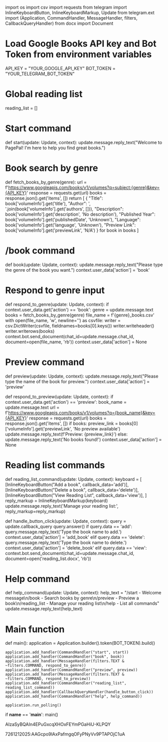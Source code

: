 import os
import csv
import requests
from telegram import InlineKeyboardButton, InlineKeyboardMarkup, Update
from telegram.ext import (Application, CommandHandler, MessageHandler, filters, CallbackQueryHandler)
from docx import Document

# Load Google Books API key and Bot Token from environment variables
API_KEY = "YOUR_GOOGLE_API_KEY"
BOT_TOKEN = "YOUR_TELEGRAM_BOT_TOKEN"

# Global reading list
reading_list = []

# Start command
def start(update: Update, context):
    update.message.reply_text("Welcome to PagePal! I'm here to help you find great books.")

# Book search by genre
def fetch_books_by_genre(genre):
    url = f'https://www.googleapis.com/books/v1/volumes?q=subject:{genre}&key={API_KEY}'
    response = requests.get(url)
    books = response.json().get('items', [])
    return [
        {
            "Title": book['volumeInfo'].get('title'),
            "Author": ', '.join(book['volumeInfo'].get('authors', [])),
            "Description": book['volumeInfo'].get('description', 'No description'),
            "Published Year": book['volumeInfo'].get('publishedDate', 'Unknown'),
            "Language": book['volumeInfo'].get('language', 'Unknown'),
            "Preview Link": book['volumeInfo'].get('previewLink', 'N/A')
        }
        for book in books
    ]

# /book command
def book(update: Update, context):
    update.message.reply_text("Please type the genre of the book you want.")
    context.user_data['action'] = 'book'

# Respond to genre input
def respond_to_genre(update: Update, context):
    if context.user_data.get('action') == 'book':
        genre = update.message.text
        books = fetch_books_by_genre(genre)
        file_name = f'{genre}_books.csv'
        with open(file_name, 'w', newline='') as csvfile:
            writer = csv.DictWriter(csvfile, fieldnames=books[0].keys())
            writer.writeheader()
            writer.writerows(books)
        context.bot.send_document(chat_id=update.message.chat_id, document=open(file_name, 'rb'))
        context.user_data['action'] = None

# Preview command
def preview(update: Update, context):
    update.message.reply_text("Please type the name of the book for preview.")
    context.user_data['action'] = 'preview'

def respond_to_preview(update: Update, context):
    if context.user_data.get('action') == 'preview':
        book_name = update.message.text
        url = f'https://www.googleapis.com/books/v1/volumes?q={book_name}&key={API_KEY}'
        response = requests.get(url)
        books = response.json().get('items', [])
        if books:
            preview_link = books[0]['volumeInfo'].get('previewLink', 'No preview available')
            update.message.reply_text(f'Preview: {preview_link}')
        else:
            update.message.reply_text('No books found!')
        context.user_data['action'] = None

# Reading list commands
def reading_list_command(update: Update, context):
    keyboard = [
        [InlineKeyboardButton("Add a book", callback_data='add')],
        [InlineKeyboardButton("Delete a book", callback_data='delete')],
        [InlineKeyboardButton("View Reading List", callback_data='view')],
    ]
    reply_markup = InlineKeyboardMarkup(keyboard)
    update.message.reply_text('Manage your reading list:', reply_markup=reply_markup)

def handle_button_click(update: Update, context):
    query = update.callback_query
    query.answer()
    if query.data == 'add':
        query.message.reply_text('Type the book name to add.')
        context.user_data['action'] = 'add_book'
    elif query.data == 'delete':
        query.message.reply_text('Type the book name to delete.')
        context.user_data['action'] = 'delete_book'
    elif query.data == 'view':
        context.bot.send_document(chat_id=update.message.chat_id, document=open('reading_list.docx', 'rb'))

# Help command
def help_command(update: Update, context):
    help_text = "/start - Welcome message\n/book - Search books by genre\n/preview - Preview a book\n/reading_list - Manage your reading list\n/help - List all commands"
    update.message.reply_text(help_text)

# Main function
def main():
    application = Application.builder().token(BOT_TOKEN).build()

    application.add_handler(CommandHandler("start", start))
    application.add_handler(CommandHandler("book", book))
    application.add_handler(MessageHandler(filters.TEXT & ~filters.COMMAND, respond_to_genre))
    application.add_handler(CommandHandler("preview", preview))
    application.add_handler(MessageHandler(filters.TEXT & ~filters.COMMAND, respond_to_preview))
    application.add_handler(CommandHandler("reading_list", reading_list_command))
    application.add_handler(CallbackQueryHandler(handle_button_click))
    application.add_handler(CommandHandler("help", help_command))

    application.run_polling()

if __name__ == '__main__':
    main()











AIzaSyBQAIn4EPuGxcqXHOxFEYmPGaHiU-KLPQY



7261212025:AAGcpo9lAxPafmgqOFyPNyVv9PTAPOjC1uA
